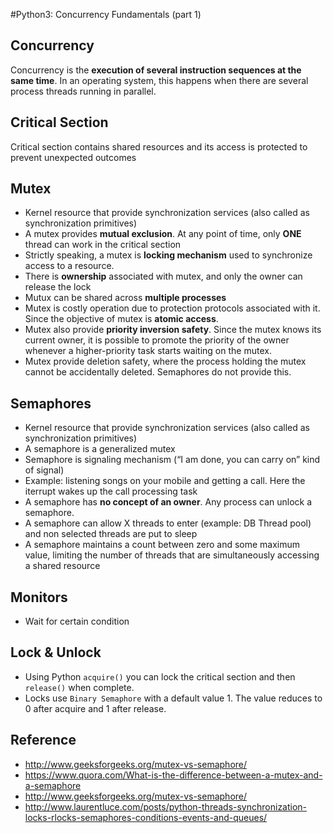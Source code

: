 #Python3: Concurrency Fundamentals (part 1)


## Concurrency
  Concurrency is the **execution of several instruction sequences at the same time**. In an operating system, this happens when there are several process threads running in parallel.

## Critical Section
  Critical section contains shared resources and its access is protected  to prevent unexpected outcomes

## Mutex
  - Kernel resource that provide synchronization services (also called as synchronization primitives)
  - A mutex provides **mutual exclusion**. At any point of time, only **ONE** thread can work in the critical section
  - Strictly speaking, a mutex is **locking mechanism** used to synchronize access to a resource.
  - There is **ownership** associated with mutex, and only the owner can release the lock
  - Mutux can be shared across **multiple processes**
  - Mutex is costly operation due to protection protocols associated with it. Since the objective of mutex is **atomic access**.
  - Mutex also provide **priority inversion safety**. Since the mutex knows its current owner, it is possible to promote the priority of the owner whenever a higher-priority task starts waiting on the mutex.
  - Mutex provide deletion safety, where the process holding the mutex cannot be accidentally deleted. Semaphores do not provide this.

## Semaphores
  - Kernel resource that provide synchronization services (also called as synchronization primitives)
  - A semaphore is a generalized mutex
  - Semaphore is signaling mechanism (“I am done, you can carry on” kind of signal)
  - Example: listening songs on your mobile and getting a call. Here the iterrupt wakes up the call processing task
  - A semaphore has **no concept of an owner**. Any process can unlock a semaphore.
  - A semaphore can allow X threads to enter (example: DB Thread pool) and non selected threads are put to sleep
  - A semaphore maintains a count between zero and some maximum value, limiting the number of threads that are simultaneously accessing a shared resource


## Monitors
  - Wait for certain condition

## Lock & Unlock
  - Using Python `acquire()` you can lock the critical section and then `release()` when complete. 
  - Locks use `Binary Semaphore` with a default value 1. The value reduces to 0 after acquire and 1 after release.
 
## Reference
  - http://www.geeksforgeeks.org/mutex-vs-semaphore/
  - https://www.quora.com/What-is-the-difference-between-a-mutex-and-a-semaphore
  - http://www.geeksforgeeks.org/mutex-vs-semaphore/
  - http://www.laurentluce.com/posts/python-threads-synchronization-locks-rlocks-semaphores-conditions-events-and-queues/
 